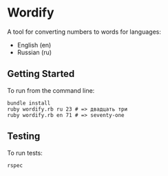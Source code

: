 # Wordify

A tool for converting numbers to words for languages:

* English (en)
* Russian (ru)

## Getting Started

To run from the command line:

```
bundle install
ruby wordify.rb ru 23 # => двадцать три
ruby wordify.rb en 71 # => seventy-one
```

## Testing

To run tests:
```
rspec
```

